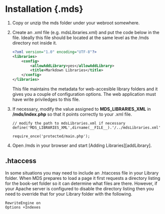 # Installation {.mds}

1. Copy or unzip the mds folder under your webroot somewhere.
2. Create an .xml file (e.g. mdsLibraries.xml) and put the code below in the file.  Ideally this file should be located at the same level as the /mds directory not inside it.

	~~~~ .xml
	<?xml version="1.0" encoding="UTF-8"?>
	<libraries>
		<config>
			<allowAddLibrary>yes</allowAddLibrary>
			<title>Markdown Libraries</title>
		</config>
	</libraries>
	~~~~
	
	This file maintains the metadata for web-accesible library folders and it gives you a couple of configuration options.  The web application must have write priviledges to this file.
	
3. If necessary, modify the value assigned to **MDS_LIBRARIES_XML** in **/mds/index.php** so that it points correctly to your .xml file.

	~~~~ .php	
	// modify the path to mdsLibraries.xml if necessary
	define('MDS_LIBRARIES_XML',dirname(__FILE__).'/../mdsLibraries.xml');
	
	require_once('protected/main.php');
	~~~~

4. Open /mds in your browser and start [Adding Libraries][addLibrary].

## .htaccess

In some situations you may need to include an .htaccess file in your Library folder.  When MDS prepares to load a page it first requests a directory listing for the book-set folder so it can determine what files are there.  However, if your Apache server is configured to disable the directory listing then you need to override that for your Library folder with the following.

	RewriteEngine on
	Options +Indexes


